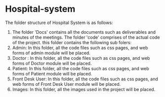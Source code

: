 # Hospital-system
The folder structure of Hospital System is as follows:
1. The folder 'Docs' contains all the documents such as deliverables and minutes of the meetings.
The folder 'code' comprises of the actual code of the project. this folder contains the following sub folers:
  1. Admin: In this folder, all the code files such as css pages, and web forms of admin module will be placed.
  2. Doctor : In this folder, all the code files such as css pages, and web forms of Doctor module will be placed. 
  3. Patient: In this folder, all the code files such as css pages, and web forms of Patient module will be placed.
  4. Front Desk User: In this folder, all the code files such as css pages, and web forms of Front Desk User module will be placed.
  5. Images: In this folder, all the images used in the project will be placed.
